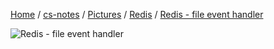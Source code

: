 [Home](https://mengxianbin.github.io) /
[cs-notes](https://mengxianbin.github.io/cs-notes/site) /
[Pictures](https://mengxianbin.github.io/cs-notes/site/Pictures) /
[Redis](https://mengxianbin.github.io/cs-notes/site/Pictures/Redis) /
[Redis - file event handler](https://mengxianbin.github.io/cs-notes/site/Pictures/Redis/Redis%20-%20file%20event%20handler)

![Redis - file event handler](https://mengxianbin.github.io/cs-notes/./Pictures/Redis/Redis%20-%20file%20event%20handler.png)